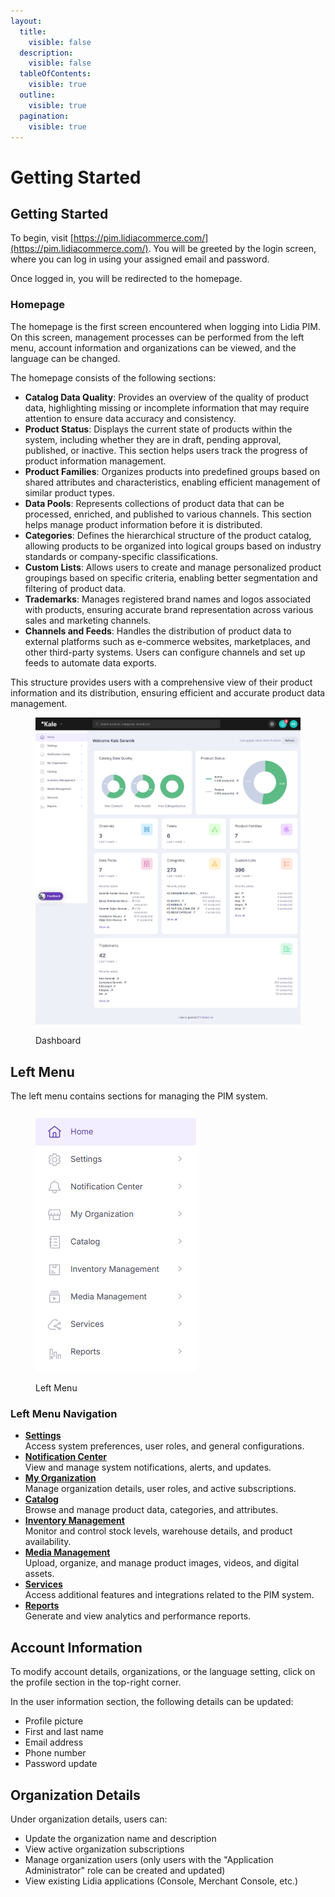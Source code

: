 ```yaml
---
layout:
  title:
    visible: false
  description:
    visible: false
  tableOfContents:
    visible: true
  outline:
    visible: true
  pagination:
    visible: true
---
```


# Getting Started

## Getting Started

To begin, visit [https://pim.lidiacommerce.com/](https://pim.lidiacommerce.com/). You will be greeted by the login screen, where you can log in using your assigned email and password.

Once logged in, you will be redirected to the homepage.

### Homepage

The homepage is the first screen encountered when logging into Lidia PIM. On this screen, management processes can be performed from the left menu, account information and organizations can be viewed, and the language can be changed.

The homepage consists of the following sections:

* **Catalog Data Quality**: Provides an overview of the quality of product data, highlighting missing or incomplete information that may require attention to ensure data accuracy and consistency.
* **Product Status**: Displays the current state of products within the system, including whether they are in draft, pending approval, published, or inactive. This section helps users track the progress of product information management.
* **Product Families**: Organizes products into predefined groups based on shared attributes and characteristics, enabling efficient management of similar product types.
* **Data Pools**: Represents collections of product data that can be processed, enriched, and published to various channels. This section helps manage product information before it is distributed.
* **Categories**: Defines the hierarchical structure of the product catalog, allowing products to be organized into logical groups based on industry standards or company-specific classifications.
* **Custom Lists**: Allows users to create and manage personalized product groupings based on specific criteria, enabling better segmentation and filtering of product data.
* **Trademarks**: Manages registered brand names and logos associated with products, ensuring accurate brand representation across various sales and marketing channels.
* **Channels and Feeds**: Handles the distribution of product data to external platforms such as e-commerce websites, marketplaces, and other third-party systems. Users can configure channels and set up feeds to automate data exports.

This structure provides users with a comprehensive view of their product information and its distribution, ensuring efficient and accurate product data management.

<figure><img src="../../../.gitbook/assets/dev-pim.lidiacommerce.com_ (2).png" alt=""><figcaption><p>Dashboard</p></figcaption></figure>

## Left Menu

The left menu contains sections for managing the PIM system.

<figure><img src="../../../.gitbook/assets/dev-pim.lidiacommerce.com_ (3).png" alt=""><figcaption><p>Left Menu</p></figcaption></figure>

### Left Menu Navigation

* [**Settings**](settings.md)\
  Access system preferences, user roles, and general configurations.
* [**Notification Center**](notifications.md)\
  View and manage system notifications, alerts, and updates.
* [**My Organization**](organization.md)\
  Manage organization details, user roles, and active subscriptions.
* [**Catalog**](catalog.md)\
  Browse and manage product data, categories, and attributes.
* [**Inventory Management**\
  ](inventory.md)Monitor and control stock levels, warehouse details, and product availability.
* [**Media Management**](media-management.md)\
  Upload, organize, and manage product images, videos, and digital assets.
* [**Services**](feeds.md)\
  Access additional features and integrations related to the PIM system.
* [**Reports**](reporting.md)\
  Generate and view analytics and performance reports.

## Account Information

To modify account details, organizations, or the language setting, click on the profile section in the top-right corner.

In the user information section, the following details can be updated:

* Profile picture
* First and last name
* Email address
* Phone number
* Password update

## Organization Details

Under organization details, users can:

* Update the organization name and description
* View active organization subscriptions
* Manage organization users (only users with the "Application Administrator" role can be created and updated)
* View existing Lidia applications (Console, Merchant Console, etc.)
